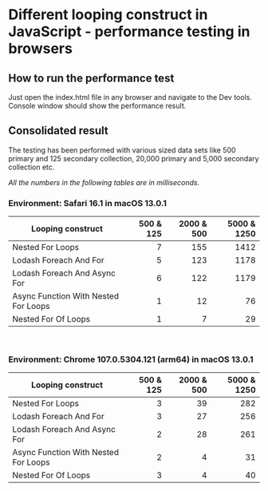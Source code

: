 # Different looping construct in JavaScript - performance testing in browsers

## How to run the performance test
Just open the index.html file in any browser and navigate to the Dev tools. Console window should show the performance result.

## Consolidated result
The testing has been performed with various sized data sets like 500 primary and 125 secondary collection, 20,000 primary and 5,000 secondary collection etc.<br/>

*All the numbers in the following tables are in milliseconds.*

### Environment: Safari 16.1 in macOS 13.0.1

Looping construct|500 & 125|2000 & 500|5000 & 1250|
---|---:|---:|---:|
Nested For Loops|7|155|1412|
Lodash Foreach And For|5|123|1178|
Lodash Foreach And Async For|6|122|1179|
Async Function With Nested For Loops|1|12|76|
Nested For Of Loops|1|7|29|

<br/>

### Environment: Chrome 107.0.5304.121 (arm64) in macOS 13.0.1

Looping construct|500 & 125|2000 & 500|5000 & 1250|
---|---:|---:|---:|
Nested For Loops|3|39|282|
Lodash Foreach And For|3|27|256|
Lodash Foreach And Async For|2|28|261|
Async Function With Nested For Loops|2|4|31|
Nested For Of Loops|3|4|40|
